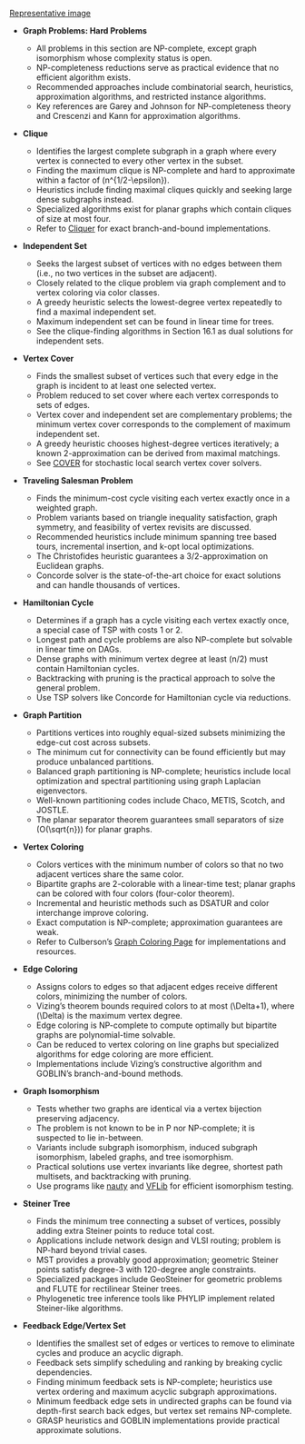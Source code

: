 [Representative image](ADM-ch16-graphs-hard.best.png)

- **Graph Problems: Hard Problems**
  - All problems in this section are NP-complete, except graph isomorphism whose complexity status is open.
  - NP-completeness reductions serve as practical evidence that no efficient algorithm exists.
  - Recommended approaches include combinatorial search, heuristics, approximation algorithms, and restricted instance algorithms.
  - Key references are Garey and Johnson for NP-completeness theory and Crescenzi and Kann for approximation algorithms.

- **Clique**
  - Identifies the largest complete subgraph in a graph where every vertex is connected to every other vertex in the subset.
  - Finding the maximum clique is NP-complete and hard to approximate within a factor of \(n^{1/2-\epsilon}\).
  - Heuristics include finding maximal cliques quickly and seeking large dense subgraphs instead.
  - Specialized algorithms exist for planar graphs which contain cliques of size at most four.
  - Refer to [Cliquer](http://users.tkk.fi/~pat/cliquer.html) for exact branch-and-bound implementations.

- **Independent Set**
  - Seeks the largest subset of vertices with no edges between them (i.e., no two vertices in the subset are adjacent).
  - Closely related to the clique problem via graph complement and to vertex coloring via color classes.
  - A greedy heuristic selects the lowest-degree vertex repeatedly to find a maximal independent set.
  - Maximum independent set can be found in linear time for trees.
  - See the clique-finding algorithms in Section 16.1 as dual solutions for independent sets.

- **Vertex Cover**
  - Finds the smallest subset of vertices such that every edge in the graph is incident to at least one selected vertex.
  - Problem reduced to set cover where each vertex corresponds to sets of edges.
  - Vertex cover and independent set are complementary problems; the minimum vertex cover corresponds to the complement of maximum independent set.
  - A greedy heuristic chooses highest-degree vertices iteratively; a known 2-approximation can be derived from maximal matchings.
  - See [COVER](http://www.nicta.com.au/people/richters/) for stochastic local search vertex cover solvers.

- **Traveling Salesman Problem**
  - Finds the minimum-cost cycle visiting each vertex exactly once in a weighted graph.
  - Problem variants based on triangle inequality satisfaction, graph symmetry, and feasibility of vertex revisits are discussed.
  - Recommended heuristics include minimum spanning tree based tours, incremental insertion, and k-opt local optimizations.
  - The Christofides heuristic guarantees a 3/2-approximation on Euclidean graphs.
  - Concorde solver is the state-of-the-art choice for exact solutions and can handle thousands of vertices.

- **Hamiltonian Cycle**
  - Determines if a graph has a cycle visiting each vertex exactly once, a special case of TSP with costs 1 or 2.
  - Longest path and cycle problems are also NP-complete but solvable in linear time on DAGs.
  - Dense graphs with minimum vertex degree at least \(n/2\) must contain Hamiltonian cycles.
  - Backtracking with pruning is the practical approach to solve the general problem.
  - Use TSP solvers like Concorde for Hamiltonian cycle via reductions.

- **Graph Partition**
  - Partitions vertices into roughly equal-sized subsets minimizing the edge-cut cost across subsets.
  - The minimum cut for connectivity can be found efficiently but may produce unbalanced partitions.
  - Balanced graph partitioning is NP-complete; heuristics include local optimization and spectral partitioning using graph Laplacian eigenvectors.
  - Well-known partitioning codes include Chaco, METIS, Scotch, and JOSTLE.
  - The planar separator theorem guarantees small separators of size \(O(\sqrt{n})\) for planar graphs.

- **Vertex Coloring**
  - Colors vertices with the minimum number of colors so that no two adjacent vertices share the same color.
  - Bipartite graphs are 2-colorable with a linear-time test; planar graphs can be colored with four colors (four-color theorem).
  - Incremental and heuristic methods such as DSATUR and color interchange improve coloring.
  - Exact computation is NP-complete; approximation guarantees are weak.
  - Refer to Culberson’s [Graph Coloring Page](http://web.cs.ualberta.ca/~joe/Coloring/) for implementations and resources.

- **Edge Coloring**
  - Assigns colors to edges so that adjacent edges receive different colors, minimizing the number of colors.
  - Vizing’s theorem bounds required colors to at most \(\Delta+1\), where \(\Delta\) is the maximum vertex degree.
  - Edge coloring is NP-complete to compute optimally but bipartite graphs are polynomial-time solvable.
  - Can be reduced to vertex coloring on line graphs but specialized algorithms for edge coloring are more efficient.
  - Implementations include Vizing’s constructive algorithm and GOBLIN’s branch-and-bound methods.

- **Graph Isomorphism**
  - Tests whether two graphs are identical via a vertex bijection preserving adjacency.
  - The problem is not known to be in P nor NP-complete; it is suspected to lie in-between.
  - Variants include subgraph isomorphism, induced subgraph isomorphism, labeled graphs, and tree isomorphism.
  - Practical solutions use vertex invariants like degree, shortest path multisets, and backtracking with pruning.
  - Use programs like [nauty](http://cs.anu.edu.au/~bdm/nauty/) and [VFLib](http://amalfi.dis.unina.it/graph/) for efficient isomorphism testing.

- **Steiner Tree**
  - Finds the minimum tree connecting a subset of vertices, possibly adding extra Steiner points to reduce total cost.
  - Applications include network design and VLSI routing; problem is NP-hard beyond trivial cases.
  - MST provides a provably good approximation; geometric Steiner points satisfy degree-3 with 120-degree angle constraints.
  - Specialized packages include GeoSteiner for geometric problems and FLUTE for rectilinear Steiner trees.
  - Phylogenetic tree inference tools like PHYLIP implement related Steiner-like algorithms.

- **Feedback Edge/Vertex Set**
  - Identifies the smallest set of edges or vertices to remove to eliminate cycles and produce an acyclic digraph.
  - Feedback sets simplify scheduling and ranking by breaking cyclic dependencies.
  - Finding minimum feedback sets is NP-complete; heuristics use vertex ordering and maximum acyclic subgraph approximations.
  - Minimum feedback edge sets in undirected graphs can be found via depth-first search back edges, but vertex set remains NP-complete.
  - GRASP heuristics and GOBLIN implementations provide practical approximate solutions.
